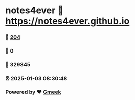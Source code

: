 # notes4ever :link: https://notes4ever.github.io 
### :page_facing_up: [204](https://notes4ever.github.io/tag.html) 
### :speech_balloon: 0 
### :hibiscus: 329345 
### :alarm_clock: 2025-01-03 08:30:48 
### Powered by :heart: [Gmeek](https://github.com/Meekdai/Gmeek)

